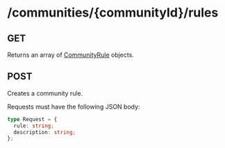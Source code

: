 # /communities/{communityId}/rules

## GET

Returns an array of [CommunityRule](/api/types#communityrule) objects.

## POST

Creates a community rule.

Requests must have the following JSON body:

```ts
type Request = {
  rule: string;
  description: string;
};
```
